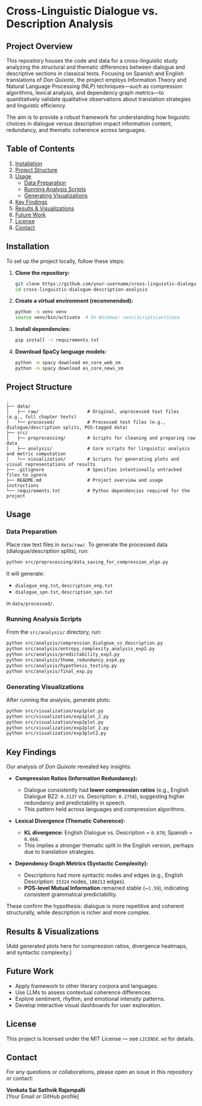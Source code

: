 # Cross-Linguistic Dialogue vs. Description Analysis

## Project Overview

This repository houses the code and data for a cross-linguistic study analyzing the structural and thematic differences between dialogue and descriptive sections in classical texts. Focusing on Spanish and English translations of *Don Quixote*, the project employs Information Theory and Natural Language Processing (NLP) techniques—such as compression algorithms, lexical analysis, and dependency graph metrics—to quantitatively validate qualitative observations about translation strategies and linguistic efficiency.

The aim is to provide a robust framework for understanding how linguistic choices in dialogue versus description impact information content, redundancy, and thematic coherence across languages.

## Table of Contents

1. [Installation](#installation)
2. [Project Structure](#project-structure)
3. [Usage](#usage)
    - [Data Preparation](#data-preparation)
    - [Running Analysis Scripts](#running-analysis-scripts)
    - [Generating Visualizations](#generating-visualizations)
4. [Key Findings](#key-findings)
5. [Results & Visualizations](#results--visualizations)
6. [Future Work](#future-work)
7. [License](#license)
8. [Contact](#contact)

## Installation

To set up the project locally, follow these steps:

1. **Clone the repository:**
    ```bash
    git clone https://github.com/your-username/cross-linguistic-dialogue-description-analysis.git
    cd cross-linguistic-dialogue-description-analysis
    ```

2. **Create a virtual environment (recommended):**
    ```bash
    python -m venv venv
    source venv/bin/activate  # On Windows: venv\Scripts\activate
    ```

3. **Install dependencies:**
    ```bash
    pip install -r requirements.txt
    ```

4. **Download SpaCy language models:**
    ```bash
    python -m spacy download en_core_web_sm
    python -m spacy download es_core_news_sm
    ```

## Project Structure

```
.
├── data/
│   ├── raw/                  # Original, unprocessed text files (e.g., full chapter texts)
│   └── processed/            # Processed text files (e.g., dialogue/description splits, POS-tagged data)
├── src/
│   ├── preprocessing/        # Scripts for cleaning and preparing raw data
│   ├── analysis/             # Core scripts for linguistic analysis and metric computation
│   └── visualization/        # Scripts for generating plots and visual representations of results
├── .gitignore                # Specifies intentionally untracked files to ignore
├── README.md                 # Project overview and usage instructions
└── requirements.txt          # Python dependencies required for the project
```

## Usage

### Data Preparation

Place raw text files in `data/raw/`. To generate the processed data (dialogue/description splits), run:

```bash
python src/preprocessing/data_saving_for_compression_algo.py
```

It will generate:
- `dialogue_eng.txt`, `description_eng.txt`
- `dialogue_spn.txt`, `description_spn.txt`

in `data/processed/`.

### Running Analysis Scripts

From the `src/analysis/` directory, run:

```bash
python src/analysis/compression_dialgoue_vs_description.py
python src/analysis/entropy_complexity_analysis_exp2.py
python src/analysis/predictability_exp3.py
python src/analysis/theme_redundancy_exp4.py
python src/analysis/hypothesis_testing.py
python src/analysis/final_exp.py
```

### Generating Visualizations

After running the analysis, generate plots:

```bash
python src/visualization/exp1plot.py
python src/visualization/exp1plot_2.py
python src/visualization/exp2plot.py
python src/visualization/exp2plot_2.py
python src/visualization/exp3plot2.py
```

## Key Findings

Our analysis of *Don Quixote* revealed key insights:

- **Compression Ratios (Information Redundancy):**
  - Dialogue consistently had **lower compression ratios** (e.g., English Dialogue BZ2: `0.3137` vs. Description: `0.2758`), suggesting higher redundancy and predictability in speech.
  - This pattern held across languages and compression algorithms.

- **Lexical Divergence (Thematic Coherence):**
  - **KL divergence:** English Dialogue vs. Description = `0.878`; Spanish = `0.668`.
  - This implies a stronger thematic split in the English version, perhaps due to translation strategies.

- **Dependency Graph Metrics (Syntactic Complexity):**
  - Descriptions had more syntactic nodes and edges (e.g., English Description: `15324` nodes, `180213` edges).
  - **POS-level Mutual Information** remained stable (~`1.59`), indicating consistent grammatical predictability.

These confirm the hypothesis: dialogue is more repetitive and coherent structurally, while description is richer and more complex.

## Results & Visualizations

(Add generated plots here for compression ratios, divergence heatmaps, and syntactic complexity.)

## Future Work

- Apply framework to other literary corpora and languages.
- Use LLMs to assess contextual coherence differences.
- Explore sentiment, rhythm, and emotional intensity patterns.
- Develop interactive visual dashboards for user exploration.

## License

This project is licensed under the MIT License — see `LICENSE.md` for details.

## Contact

For any questions or collaborations, please open an issue in this repository or contact:

**Venkata Sai Sathvik Rajampalli**  
[Your Email or GitHub profile]
